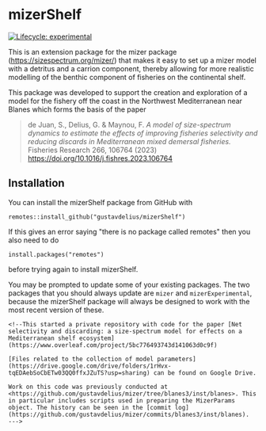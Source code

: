 # mizerShelf

<!-- badges: start -->

[![Lifecycle: experimental](https://img.shields.io/badge/lifecycle-experimental-orange.svg)](https://lifecycle.r-lib.org/articles/stages.html#experimental)

<!-- badges: end -->

This is an extension package for the mizer package (<https://sizespectrum.org/mizer/>) that makes it easy to set up a mizer model with a detritus and a carrion component, thereby allowing for more realistic modelling of the benthic component of fisheries on the continental shelf.

This package was developed to support the creation and exploration of a model for the fishery off the coast in the Northwest Mediterranean near Blanes which forms the basis of the paper

> de Juan, S., Delius, G. & Maynou, F. *A model of size-spectrum dynamics to estimate the effects of improving fisheries selectivity and reducing discards in Mediterranean mixed demersal fisheries.* Fisheries Research 266, 106764 (2023) <https://doi.org/10.1016/j.fishres.2023.106764>

## Installation

You can install the mizerShelf package from GitHub with

```{r}
remotes::install_github("gustavdelius/mizerShelf")
```

If this gives an error saying "there is no package called remotes" then you also need to do

```{r}
install.packages("remotes")
```

before trying again to install mizerShelf.

You may be prompted to update some of your existing packages. The two packages that you should always update are `mizer` and `mizerExperimental`, because the mizerShelf package will always be designed to work with the most recent version of these.

```{=html}
<!--This started a private repository with code for the paper [Net selectivity and discarding: a size-spectrum model for effects on a Mediterranean shelf ecosystem](https://www.overleaf.com/project/5bc776493743d141063d0c9f)

[Files related to the collection of model parameters](https://drive.google.com/drive/folders/1rHvx-tqEDAebSoCbETw03QQ0ffxJZuTS?usp=sharing) can be found on Google Drive.

Work on this code was previously conducted at <https://github.com/gustavdelius/mizer/tree/blanes3/inst/blanes>. This in particular includes scripts used in preparing the MizerParams object. The history can be seen in the [commit log](https://github.com/gustavdelius/mizer/commits/blanes3/inst/blanes).
--->
```
